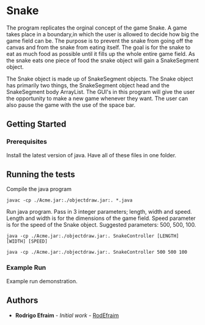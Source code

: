 # Snake
The program replicates the orginal concept of the game Snake. A game takes place in a boundary,in which the user is allowed to decide how big the game field can be. The purpose is to prevent the snake from going off the canvas and from the snake from eating itself. The goal is for the snake to eat as much food as possible until it fills up the whole entire game field. As the snake eats one piece of food the snake object will gain a SnakeSegment object. 

The Snake object is made up of SnakeSegment objects. The Snake object has primarily two things, the SnakeSegment object head and the SnakeSegment body ArrayList. The GUI's in this program will give the user the opportunity to make a new game whenever they want. The user can also pause the game with the use of the space bar. 

## Getting Started

### Prerequisites

Install the latest version of java. Have all of these files in one folder.

## Running the tests

Compile the java program

```
javac -cp ./Acme.jar:./objectdraw.jar:. *.java
```

Run java program. Pass in 3 integer parameters; length, width and speed. Length and width is for the dimensions of the game field. Speed parameter is for the speed of the Snake object. Suggested parameters: 500, 500, 100.

```
java -cp ./Acme.jar:./objectdraw.jar:. SnakeController [LENGTH] [WIDTH] [SPEED]

java -cp ./Acme.jar:./objectdraw.jar:. SnakeController 500 500 100
```

### Example Run

Example run demonstration.


## Authors

* **Rodrigo Efraim** - *Initial work* - [RodEfraim](https://github.com/RodEfraim)
